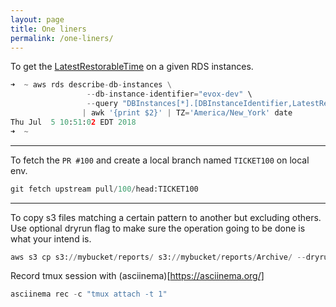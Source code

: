 ```yaml
---
layout: page
title: One liners
permalink: /one-liners/
---
```

To get the [LatestRestorableTime](https://docs.aws.amazon.com/AmazonRDS/latest/UserGuide/USER_PIT.html)  on a given RDS instances.

````python
➜  ~ aws rds describe-db-instances \
				 --db-instance-identifier="evox-dev" \
				 --query "DBInstances[*].[DBInstanceIdentifier,LatestRestorableTime]" --output text \
				| awk '{print $2}' | TZ='America/New_York' date
Thu Jul  5 10:51:02 EDT 2018
➜  ~
````
---

To fetch the `PR #100` and create a local branch named `TICKET100` on local env.

````python
git fetch upstream pull/100/head:TICKET100
````
---

To copy s3 files matching a certain pattern to another but excluding others. Use optional dryrun flag to make sure the operation going to be done is what your intend is.

````python
aws s3 cp s3://mybucket/reports/ s3://mybucket/reports/Archive/ --dryrun --exclude "*" --include "VER_Daily_Report_2016*"
````

Record tmux session with (asciinema)[https://asciinema.org/]
```python
asciinema rec -c "tmux attach -t 1"
```